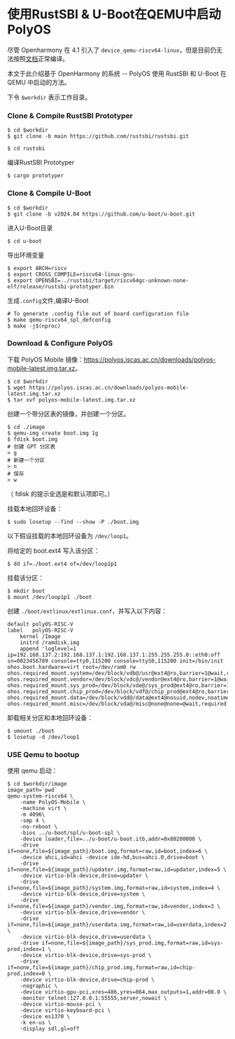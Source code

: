 # 使用RustSBI & U-Boot在QEMU中启动 PolyOS

尽管 Openharmony 在 4.1 引入了 `device_qemu-riscv64-linux`，但是目前仍无法按照[文档](https://gitee.com/openharmony/device_qemu/tree/HEAD/riscv64_virt#)正常编译。

本文于此介绍基于 OpenHarmony 的系统 -- PolyOS 使用 RustSBI 和 U-Boot 在 QEMU 中启动的方法。

下令 `$workdir` 表示工作目录。

### Clone & Compile RustSBI Prototyper

```shell
$ cd $workdir
$ git clone -b main https://github.com/rustsbi/rustsbi.git
```

```shell
$ cd rustsbi
```

编译RustSBI Prototyper

```shell
$ cargo prototyper
```

### Clone & Compile U-Boot

```shell
$ cd $workdir
$ git clone -b v2024.04 https://github.com/u-boot/u-boot.git
```

进入U-Boot目录

```shell
$ cd u-boot
```

导出环境变量

```shell
$ export ARCH=riscv
$ export CROSS_COMPILE=riscv64-linux-gnu-
$ export OPENSBI=../rustsbi/target/riscv64gc-unknown-none-elf/release/rustsbi-prototyper.bin
```

生成`.config`文件,编译U-Boot

```shell
# To generate .config file out of board configuration file
$ make qemu-riscv64_spl_defconfig
$ make -j$(nproc)
```

### Download & Configure PolyOS

下载 PolyOS Mobile 镜像：<https://polyos.iscas.ac.cn/downloads/polyos-mobile-latest.img.tar.xz>。

```shell
$ cd $workdir
$ wget https://polyos.iscas.ac.cn/downloads/polyos-mobile-latest.img.tar.xz
$ tar xvf polyos-mobile-latest.img.tar.xz
```

创建一个带分区表的镜像，并创建一个分区。

```shell
$ cd ./image
$ qemu-img create boot.img 1g
$ fdisk boot.img
# 创建 GPT 分区表
> g
# 新建一个分区
> n
# 保存
> w
```

（ fdisk 的提示全选是和默认项即可。）

挂载本地回环设备：

```shell
$ sudo losetup --find --show -P ./boot.img
```

以下假设挂载的本地回环设备为 `/dev/loop1`。

将给定的 boot.ext4 写入该分区：

```shell
$ dd if=./boot.ext4 of=/dev/loop1p1
```

挂载该分区：

```shell
$ mkdir boot
$ mount /dev/loop1p1 ./boot
```

创建 `./boot/extlinux/extlinux.conf`，并写入以下内容：

```shell
default polyOS-RISC-V
label   polyOS-RISC-V
    kernel /Image
    initrd /ramdisk.img
    append 'loglevel=1 ip=192.168.137.2:192.168.137.1:192.168.137.1:255.255.255.0::eth0:off sn=0023456789 console=tty0,115200 console=ttyS0,115200 init=/bin/init ohos.boot.hardware=virt root=/dev/ram0 rw ohos.required_mount.system=/dev/block/vdb@/usr@ext4@ro,barrier=1@wait,required ohos.required_mount.vendor=/dev/block/vdc@/vendor@ext4@ro,barrier=1@wait,required ohos.required_mount.sys_prod=/dev/block/vde@/sys_prod@ext4@ro,barrier=1@wait,required ohos.required_mount.chip_prod=/dev/block/vdf@/chip_prod@ext4@ro,barrier=1@wait,required ohos.required_mount.data=/dev/block/vdd@/data@ext4@nosuid,nodev,noatime,barrier=1,data=ordered,noauto_da_alloc@wait,reservedsize=1073741824 ohos.required_mount.misc=/dev/block/vda@/misc@none@none=@wait,required'
```

卸载相关分区和本地回环设备：

```shell
$ umount ./boot
$ losetup -d /dev/loop1
```

### USE Qemu to bootup

使用 qemu 启动：

```shell
$ cd $workdir/image
image_path=`pwd`
qemu-system-riscv64 \
    -name PolyOS-Mobile \
    -machine virt \
    -m 4096\
    -smp 4 \
    -no-reboot \
	-bios ../u-boot/spl/u-boot-spl \
	-device loader,file=../u-boot/u-boot.itb,addr=0x80200000 \
    -drive if=none,file=${image_path}/boot.img,format=raw,id=boot,index=6 \
	-device ahci,id=ahci -device ide-hd,bus=ahci.0,drive=boot \
    -drive if=none,file=${image_path}/updater.img,format=raw,id=updater,index=5 \
    -device virtio-blk-device,drive=updater \
    -drive if=none,file=${image_path}/system.img,format=raw,id=system,index=4 \
    -device virtio-blk-device,drive=system \
    -drive if=none,file=${image_path}/vendor.img,format=raw,id=vendor,index=3 \
    -device virtio-blk-device,drive=vendor \
    -drive if=none,file=${image_path}/userdata.img,format=raw,id=userdata,index=2 \
    -device virtio-blk-device,drive=userdata \
    -drive if=none,file=${image_path}/sys_prod.img,format=raw,id=sys-prod,index=1 \
    -device virtio-blk-device,drive=sys-prod \
    -drive if=none,file=${image_path}/chip_prod.img,format=raw,id=chip-prod,index=0 \
    -device virtio-blk-device,drive=chip-prod \
    -nographic \
    -device virtio-gpu-pci,xres=486,yres=864,max_outputs=1,addr=08.0 \
    -monitor telnet:127.0.0.1:55555,server,nowait \
    -device virtio-mouse-pci \
    -device virtio-keyboard-pci \
    -device es1370 \
    -k en-us \
    -display sdl,gl=off
```
